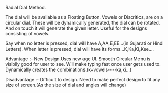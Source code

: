 Radial Dial Method.

The dial will be available as a Floating Button.
Vowels or Diacritics, are on a circular dial. 
These will be dynamically generated, the dial can be rotated. And on touch it will generate the given letter.
Useful for the designs consisting of vowels.

Say when no letter is pressed, dial will have A,AA,E,EE...(in Gujarati or Hindi Letters).
When letter is pressed, dial will have its forms...K,Ka,Ki,Kee....

Advantage :- 	New Design.Uses new age UI.
				Smooth Circular Menu is visibily good for user to see.
				Will make typing fast once user gets used to.
				Dynamically creates the combinations.(k+vowels----ka,ki...)
				
Disadvantage :- Difficult to design.
				Need to make perfect design to fit any size of screen.(As the size of dial and angles will change)
				